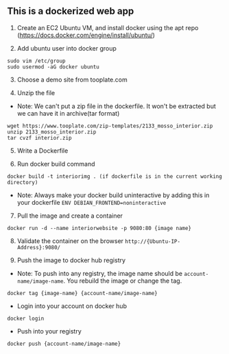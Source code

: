 ## This is a dockerized web app

1. Create an EC2 Ubuntu VM, and install docker using the apt repo (https://docs.docker.com/engine/install/ubuntu/)

2. Add ubuntu user into docker group
```
sudo vim /etc/group
sudo usermod -aG docker ubuntu
```

3. Choose a demo site from tooplate.com

4. Unzip the file
* Note: We can't put a zip file in the dockerfile. It won't be extracted but we can have it in archive(tar format)
```
wget https://www.tooplate.com/zip-templates/2133_mosso_interior.zip
unzip 2133_mosso_interior.zip
tar cvzf interior.zip
```

5. Write a Dockerfile

6. Run docker build command
```
docker build -t interiorimg . (if dockerfile is in the current working directory)
```

* Note: Always make your docker build uninteractive by adding this in your dockerfile `ENV DEBIAN_FRONTEND=noninteractive`

7. Pull the image and create a container
```
docker run -d --name interiorwebsite -p 9080:80 {image name}
```

8. Validate the container on the browser `http://{Ubuntu-IP-Address}:9080/`

9. Push the image to docker hub registry
* Note: To push into any registry, the image name should be `account-name/image-name`. You rebuild the image or change the tag.
```
docker tag {image-name} {account-name/image-name}
```

* Login into your account on docker hub
```
docker login
```

* Push into your registry
```
docker push {account-name/image-name}
```
